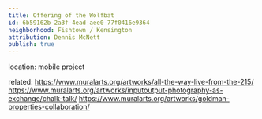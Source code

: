 ```yaml
---
title: Offering of the Wolfbat
id: 6b59162b-2a3f-4ead-aee0-77f0416e9364
neighborhood: Fishtown / Kensington
attribution: Dennis McNett
publish: true
---
```


location: mobile project


            
related: https://www.muralarts.org/artworks/all-the-way-live-from-the-215/
https://www.muralarts.org/artworks/inputoutput-photography-as-exchange/chalk-talk/
https://www.muralarts.org/artworks/goldman-properties-collaboration/




            